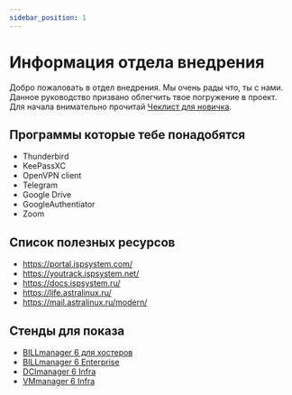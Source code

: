 ```yaml
---
sidebar_position: 1
---
```

# Информация отдела внедрения
Добро пожаловать в отдел внедрения. Мы очень рады что, ты с нами. Данное руководство призвано облегчить твое погружение в проект. 
Для начала внимательно прочитай [Чеклист для новичка](../checklist/common).
## Программы которые тебе понадобятся
*	Thunderbird
*	KeePassXC
*	OpenVPN client
*	Telegram
*	Google Drive
*	GoogleAuthentiator
*	Zoom
## Список полезных ресурсов
* https://portal.ispsystem.com/
* https://youtrack.ispsystem.net/
* https://docs.ispsystem.ru/
* https://life.astralinux.ru/
* https://mail.astralinux.ru/modern/
## Стенды для показа
* [BILLmanager 6 для хостеров](https://172.31.225.216)
* [BILLmanager 6 Enterprise](https://172.31.230.67:1500/billmgr)
* [DCImanager 6 Infra](https://172.31.230.68/dci/dashboard)
* [VMmanager 6 Infra](https://172.31.230.66)
